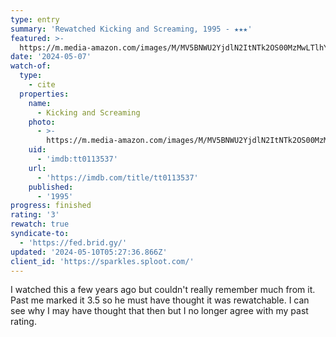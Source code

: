 ```yaml
---
type: entry
summary: 'Rewatched Kicking and Screaming, 1995 - ★★★'
featured: >-
  https://m.media-amazon.com/images/M/MV5BNWU2YjdlN2ItNTk2OS00MzMwLTlhYjctNDI0MDI0NTQ3OWY0XkEyXkFqcGdeQXVyNzI1NzMxNzM@._V1_SX300.jpg
date: '2024-05-07'
watch-of:
  type:
    - cite
  properties:
    name:
      - Kicking and Screaming
    photo:
      - >-
        https://m.media-amazon.com/images/M/MV5BNWU2YjdlN2ItNTk2OS00MzMwLTlhYjctNDI0MDI0NTQ3OWY0XkEyXkFqcGdeQXVyNzI1NzMxNzM@._V1_SX300.jpg
    uid:
      - 'imdb:tt0113537'
    url:
      - 'https://imdb.com/title/tt0113537'
    published:
      - '1995'
progress: finished
rating: '3'
rewatch: true
syndicate-to:
  - 'https://fed.brid.gy/'
updated: '2024-05-10T05:27:36.866Z'
client_id: 'https://sparkles.sploot.com/'
---
```

I watched this a few years ago but couldn't really remember much from it. Past me marked it 3.5 so he must have thought it was rewatchable. I can see why I may have thought that then but I no longer agree with my past rating.
